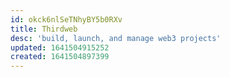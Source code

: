 ```yaml
---
id: okck6nlSeTNhyBY5b0RXv
title: Thirdweb
desc: 'build, launch, and manage web3 projects'
updated: 1641504915252
created: 1641504897399
---
```



